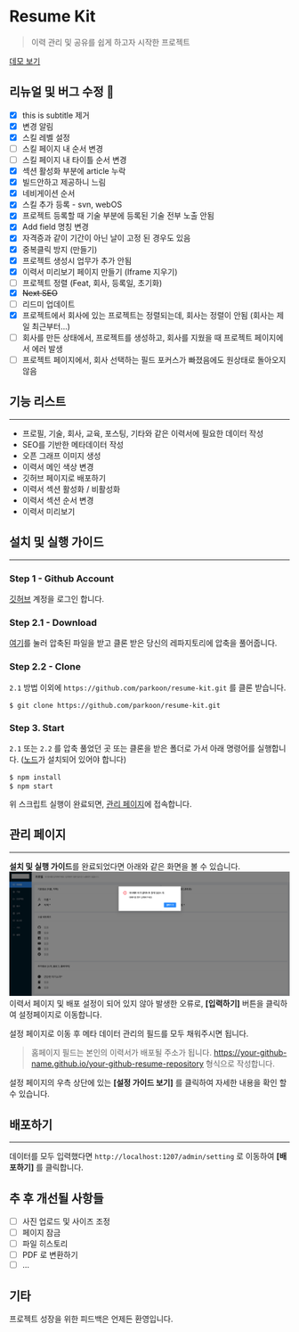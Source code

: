 # Resume Kit

> 이력 관리 및 공유를 쉽게 하고자 시작한 프로젝트

[데모 보기](https://parkoon.github.io/resume-kit)

## 리뉴얼 및 버그 수정 🐜

- [x] this is subtitle 제거
- [x] 변경 알림
- [x] 스킬 레벨 설정
- [ ] 스킬 페이지 내 순서 변경
- [ ] 스킬 페이지 내 타이틀 순서 변경
- [x] 섹션 활성화 부분에 article 누락
- [x] 빌드안하고 제공하니 느림
- [x] 네비게이션 순서
- [x] 스킬 추가 등록 - svn, webOS
- [x] 프로젝트 등록할 때 기술 부분에 등록된 기술 전부 노출 안됨
- [x] Add field 명칭 변경
- [x] 자격증과 같이 기간이 아닌 날이 고정 된 경우도 있음
- [x] 중복클릭 방지 (만들기)
- [x] 프로젝트 생성시 업무가 추가 안됨
- [x] 이력서 미리보기 페이지 만들기 (Iframe 지우기)
- [ ] 프로젝트 정렬 (Feat, 회사, 등록일, 초기화)
- [x] ~~Next SEO~~
- [ ] 리드미 업데이트
- [x] 프로젝트에서 회사에 있는 프로젝트는 정렬되는데, 회사는 정렬이 안됨 (회사는 제일 최근부터...)
- [ ] 회사를 만든 상태에서, 프로젝트를 생성하고, 회사를 지웠을 때 프로젝트 페이지에서 에러 발생
- [ ] 프로젝트 페이지에서, 회사 선택하는 필드 포커스가 빠졌음에도 원상태로 돌아오지 않음

## 기능 리스트

---

- 프로필, 기술, 회사, 교육, 포스팅, 기타와 같은 이력서에 필요한 데이터 작성
- SEO를 기반한 메타데이터 작성
- 오픈 그래프 이미지 생성
- 이력서 메인 색상 변경
- 깃허브 페이지로 배포하기
- 이력서 섹션 활성화 / 비활성화
- 이력서 섹션 순서 변경
- 이력서 미리보기

## 설치 및 실행 가이드

---

### Step 1 - Github Account

[깃허브](https://github.com) 계정을 로그인 합니다.

### Step 2.1 - Download

[여기](https://github.com/parkoon/resume-kit/archive/v0.2.0.zip)를 눌러 압축된 파일을 받고 클론 받은 당신의 레파지토리에 압축을 풀어줍니다.

### Step 2.2 - Clone

`2.1` 방법 이외에 `https://github.com/parkoon/resume-kit.git` 를 클론 받습니다.

```
$ git clone https://github.com/parkoon/resume-kit.git
```

### Step 3. Start

`2.1` 또는 `2.2` 를 압축 풀었던 곳 또는 클론을 받은 폴더로 가서 아래 명령어를 실행합니다. ([노드](https://nodejs.org/ko/)가 설치되어 있어야 합니다)

```
$ npm install
$ npm start
```

위 스크립트 실행이 완료되면, [관리 페이지](http://localhost:3000/admin/profile)에 접속합니다.

## 관리 페이지

---

**설치 및 실행 가이드**를 완료되었다면 아래와 같은 화면을 볼 수 있습니다.
![img](readme/admin-meta-error.png)
이력서 페이지 및 배포 설정이 되어 있지 않아 발생한 오류로, **[입력하기]** 버튼을 클릭하여 설정페이지로 이동합니다.

설정 페이지로 이동 후 메타 데이터 관리의 필드를 모두 채워주시면 됩니다.

> 홈페이지 필드는 본인의 이력서가 배포될 주소가 됩니다. https://your-github-name.github.io/your-github-resume-repository 형식으로 작성합니다.

설정 페이지의 우측 상단에 있는 **[설정 가이드 보기]** 를 클릭하여 자세한 내용을 확인 할 수 있습니다.

## 배포하기

---

데이터를 모두 입력했다면 `http://localhost:1207/admin/setting` 로 이동하여 **[배포하기]** 를 클릭합니다.

## 추 후 개선될 사항들

- [ ] 사진 업로드 및 사이즈 조정
- [ ] 페이지 잠금
- [ ] 파일 히스토리
- [ ] PDF 로 변환하기
- [ ] ...

## 기타

프로젝트 성장을 위한 피드백은 언제든 환영입니다.
